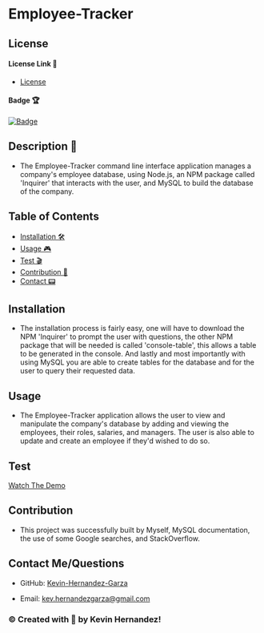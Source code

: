 # Employee-Tracker

## License

#### License Link 🎫

- [License](https://choosealicense.com/licenses/mit/)

#### Badge 🏆

[![Badge](https://img.shields.io/badge/license-MIT-brightgreen/)](https://img.shields.io/badge/license-MIT-brightgreen/)

## Description 📖

- The Employee-Tracker command line interface application manages a company's employee database, using Node.js, an NPM package called 'Inquirer' that interacts with the user, and MySQL to build the database of the company.

## Table of Contents

- [Installation 🛠](#installation)
- [Usage 🎮](#usage)
- [Test 🎬](#test)
- [Contribution 👾](#contribution)
- [Contact 📟](#contact-me/questions)

## Installation

- The installation process is fairly easy, one will have to download the NPM 'Inquirer' to prompt the user with questions, the other NPM package that will be needed is called 'console-table', this allows a table to be generated in the console. And lastly and most importantly with using MySQL you are able to create tables for the database and for the user to query their requested data.

## Usage

- The Employee-Tracker application allows the user to view and manipulate the company's database by adding and viewing the employees, their roles, salaries, and managers. The user is also able to update and create an employee if they'd wished to do so.

## Test

[Watch The Demo]()

## Contribution

- This project was successfully built by Myself, MySQL documentation, the use of some Google searches, and StackOverflow.

## Contact Me/Questions

- GitHub: [Kevin-Hernandez-Garza](https://github.com/Kevin-Hernandez-Garza)

- Email: [kev.hernandezgarza@gmail.com](mailto:kev.hernandezgarza@gmail.com)

### © Created with 💜 by Kevin Hernandez!
